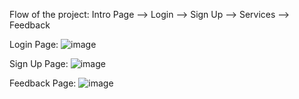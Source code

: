 Flow of the project:
Intro Page --> Login --> Sign Up --> Services --> Feedback

Login Page:
![image](https://github.com/user-attachments/assets/10caed64-cd55-40e2-996e-94dcdd9d5a74)

Sign Up Page:
![image](https://github.com/user-attachments/assets/f126450d-cd4b-451f-b7c0-22166808163e)

Feedback Page:
![image](https://github.com/user-attachments/assets/a57c4381-89fb-487d-8a3d-bdb8d357c2f7)



